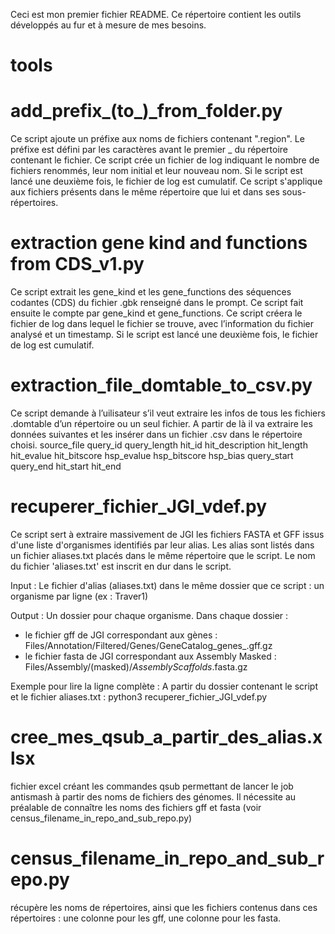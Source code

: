 Ceci est mon premier fichier README. Ce répertoire contient les outils développés au fur et à mesure de mes besoins.

# tools
# add_prefix_(to_)_from_folder.py
Ce script ajoute un préfixe aux noms de fichiers contenant ".region". Le préfixe est défini par les caractères avant le premier _ du répertoire contenant le fichier.
Ce script crée un fichier de log indiquant le nombre de fichiers renommés, leur nom initial et leur nouveau nom.
Si le script est lancé une deuxième fois, le fichier de log est cumulatif.
Ce script s'applique aux fichiers présents dans le même répertoire que lui et dans ses sous-répertoires.

# extraction gene kind and functions from CDS_v1.py
Ce script extrait les gene_kind et les gene_functions des séquences codantes (CDS) du fichier .gbk renseigné dans le prompt.
Ce script fait ensuite le compte par gene_kind et gene_functions.
Ce script créera le fichier de log dans lequel le fichier se trouve, avec l’information du fichier analysé et un timestamp.
Si le script est lancé une deuxième fois, le fichier de log est cumulatif.

# extraction_file_domtable_to_csv.py
Ce script demande à l’uilisateur s’il veut extraire les infos de tous les fichiers .domtable d’un répertoire ou un seul fichier.
A partir de là il va extraire les données suivantes et les insérer dans un fichier .csv dans le répertoire choisi.
source_file
query_id
query_length
hit_id
hit_description
hit_length
hit_evalue
hit_bitscore
hsp_evalue
hsp_bitscore
hsp_bias
query_start
query_end
hit_start
hit_end

# recuperer_fichier_JGI_vdef.py
Ce script sert à extraire massivement de JGI les fichiers FASTA et GFF issus d'une liste d'organismes identifiés par leur alias.
Les alias sont listés dans un fichier aliases.txt placés dans le même répertoire que le script.
Le nom du fichier 'aliases.txt' est inscrit en dur dans le script.

Input :
Le fichier d'alias (aliases.txt) dans le même dossier que ce script : un organisme par ligne (ex : Traver1)

Output :
Un dossier pour chaque organisme. 
Dans chaque dossier : 
 - le fichier gff de JGI correspondant aux gènes : Files/Annotation/Filtered/Genes/GeneCatalog_genes_.gff.gz
 - le fichier fasta de JGI correspondant aux Assembly Masked : Files/Assembly/(masked)/_AssemblyScaffolds_.fasta.gz

Exemple pour lire la ligne complète :
A partir du dossier contenant le script et le fichier aliases.txt :
python3 recuperer_fichier_JGI_vdef.py

# cree_mes_qsub_a_partir_des_alias.xlsx
fichier excel créant les commandes qsub permettant de lancer le job antismash à partir des noms de fichiers des génomes. Il nécessite au préalable de connaître les noms des fichiers gff et fasta (voir census_filename_in_repo_and_sub_repo.py)

# census_filename_in_repo_and_sub_repo.py
récupère les noms de répertoires, ainsi que les fichiers contenus dans ces répertoires : une colonne pour les gff, une colonne pour les fasta.
